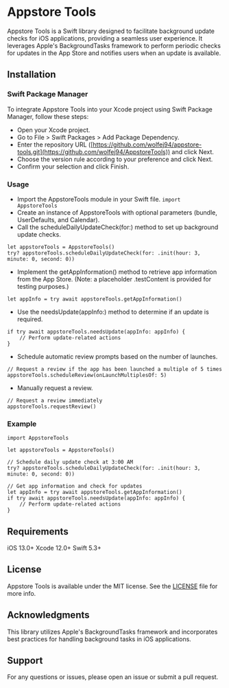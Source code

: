 # Appstore Tools

Appstore Tools is a Swift library designed to facilitate background update checks for iOS applications, providing a seamless user experience. It leverages Apple's BackgroundTasks framework to perform periodic checks for updates in the App Store and notifies users when an update is available.

## Installation

### Swift Package Manager
To integrate Appstore Tools into your Xcode project using Swift Package Manager, follow these steps:

- Open your Xcode project.
- Go to File > Swift Packages > Add Package Dependency.
- Enter the repository URL ([https://github.com/wolfej94/appstore-tools.git](https://github.com/wolfej94/AppstoreTools)) and click Next.
- Choose the version rule according to your preference and click Next.
- Confirm your selection and click Finish.

### Usage
- Import the AppstoreTools module in your Swift file.
`import AppstoreTools`
- Create an instance of AppstoreTools with optional parameters (bundle, UserDefaults, and Calendar).
- Call the scheduleDailyUpdateCheck(for:) method to set up background update checks.
```
let appstoreTools = AppstoreTools()
try? appstoreTools.scheduleDailyUpdateCheck(for: .init(hour: 3, minute: 0, second: 0))
```
- Implement the getAppInformation() method to retrieve app information from the App Store. (Note: a placeholder .testContent is provided for testing purposes.)
```
let appInfo = try await appstoreTools.getAppInformation()
```
- Use the needsUpdate(appInfo:) method to determine if an update is required.
```
if try await appstoreTools.needsUpdate(appInfo: appInfo) {
    // Perform update-related actions
}
```
- Schedule automatic review prompts based on the number of launches.
```
// Request a review if the app has been launched a multiple of 5 times
appstoreTools.scheduleReview(onLaunchMultiplesOf: 5)
```
- Manually request a review.
```
// Request a review immediately
appstoreTools.requestReview()
```

### Example
```
import AppstoreTools

let appstoreTools = AppstoreTools()

// Schedule daily update check at 3:00 AM
try? appstoreTools.scheduleDailyUpdateCheck(for: .init(hour: 3, minute: 0, second: 0))

// Get app information and check for updates
let appInfo = try await appstoreTools.getAppInformation()
if try await appstoreTools.needsUpdate(appInfo: appInfo) {
    // Perform update-related actions
}
```

## Requirements

iOS 13.0+
Xcode 12.0+
Swift 5.3+

## License

Appstore Tools is available under the MIT license. See the [LICENSE](https://github.com/wolfej94/AppstoreTools/blob/main/LICENSE) file for more info.

## Acknowledgments

This library utilizes Apple's BackgroundTasks framework and incorporates best practices for handling background tasks in iOS applications.

## Support

For any questions or issues, please open an issue or submit a pull request.

